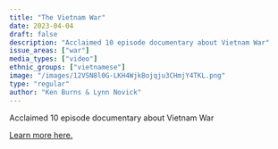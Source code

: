 ```yaml
---
title: "The Vietnam War"
date: 2023-04-04
draft: false
description: "Acclaimed 10 episode documentary about Vietnam War"
issue_areas: ["war"]
media_types: ["video"]
ethnic_groups: ["vietnamese"]
image: "/images/12VSN8l0G-LKH4WjkBojqju3CHmjY4TKL.png"
type: "regular"
author: "Ken Burns & Lynn Novick"
---
```


Acclaimed 10 episode documentary about Vietnam War

[Learn more here.](https://www.pbs.org/kenburns/the-vietnam-war/)
